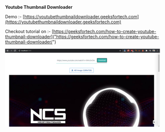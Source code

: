 **Youtube Thumbnail Downloader**

Demo :- [https://youtubethumbnaildownloader.geeksfortech.com](https://youtubethumbnaildownloader.geeksfortech.com)

Checkout tutorial on :- [https://geeksfortech.com/how-to-create-youtube-thumbnail-downloader]("https://geeksfortech.com/how-to-create-youtube-thumbnail-downloader/")

![](public/cover.png "Demo Photo")

